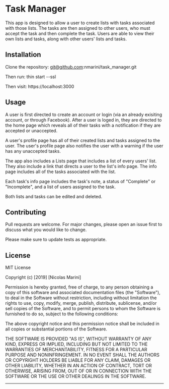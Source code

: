 # Task Manager
This app is designed to allow a user to create lists with tasks associated with those lists.  The tasks are then assigned to other users, who must accept the task and then complete the task.  Users are able to view their own lists and tasks, along with other users' lists and tasks.

## Installation

Clone the repository: git@github.com:nmarini/task_manager.git

Then run:
thin start --ssl
  
Then visit:
https://localhost:3000
  
## Usage

A user is first directed to create an account or login (via an already exisiting account, or through Facebook).
After a user is loged in, they are directed to the home page which reveals all of their tasks with a notification if they are accepted or unaccepted.

A user's profile page has all of their created lists and tasks assigned to the user.  The user's profile page also notifies the user with a warning if the user has any unaccepted tasks.

The app also includes a Lists page that includes a list of every users' list.  They also include a link that directs a user to the list's info page.  The info page includes all of the tasks associated with the list.

Each task's info page includes the task's note, a status of "Complete" or "Incomplete", and a list of users assigned to the task.

Both lists and tasks can be edited and deleted.

## Contributing
Pull requests are welcome. For major changes, please open an issue first to discuss what you would like to change.

Please make sure to update tests as appropriate.

## License
MIT License

Copyright (c) [2019] [Nicolas Marini]

Permission is hereby granted, free of charge, to any person obtaining a copy
of this software and associated documentation files (the "Software"), to deal
in the Software without restriction, including without limitation the rights
to use, copy, modify, merge, publish, distribute, sublicense, and/or sell
copies of the Software, and to permit persons to whom the Software is
furnished to do so, subject to the following conditions:

The above copyright notice and this permission notice shall be included in all
copies or substantial portions of the Software.

THE SOFTWARE IS PROVIDED "AS IS", WITHOUT WARRANTY OF ANY KIND, EXPRESS OR
IMPLIED, INCLUDING BUT NOT LIMITED TO THE WARRANTIES OF MERCHANTABILITY,
FITNESS FOR A PARTICULAR PURPOSE AND NONINFRINGEMENT. IN NO EVENT SHALL THE
AUTHORS OR COPYRIGHT HOLDERS BE LIABLE FOR ANY CLAIM, DAMAGES OR OTHER
LIABILITY, WHETHER IN AN ACTION OF CONTRACT, TORT OR OTHERWISE, ARISING FROM,
OUT OF OR IN CONNECTION WITH THE SOFTWARE OR THE USE OR OTHER DEALINGS IN THE
SOFTWARE.



-----------------------------------
